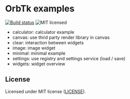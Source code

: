 # OrbTk examples

[![Build status](https://gitlab.redox-os.org/redox-os/orbtk/badges/develop/build.svg)](https://gitlab.redox-os.org/redox-os/orbtk/pipelines)
![MIT licensed](https://img.shields.io/badge/license-MIT-blue.svg)

* calculator: calculator example
* canvas: use third party render library in canvas
* clear: interaction between widgets
* image: image widget
* minimal: minimal example
* settings: use registry and settings service (load / save)
* widgets: widget overview

## License

Licensed under MIT license ([LICENSE](../LICENSE)).